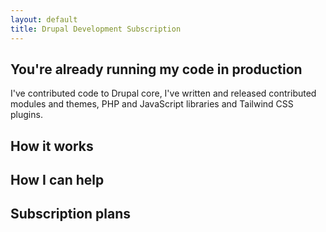 ```yaml
---
layout: default
title: Drupal Development Subscription
---
```


## You're already running my code in production

I've contributed code to Drupal core, I've written and released contributed modules and themes, PHP and JavaScript libraries and Tailwind CSS plugins.

## How it works

## How I can help

## Subscription plans

